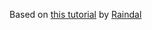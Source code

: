 Based on [this tutorial](http://requiremind.com/ruby-on-rails-4-and-batman-dot-js-another-getting-started-tutorial/) by [Raindal](http://github.com/Raindal)
